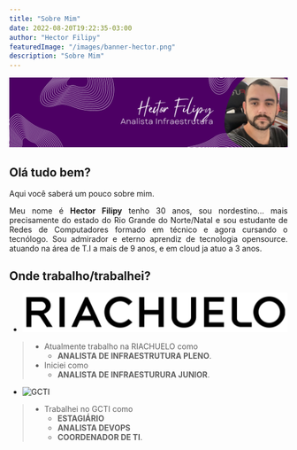 ```yaml
---
title: "Sobre Mim"
date: 2022-08-20T19:22:35-03:00
author: "Hector Filipy"
featuredImage: "/images/banner-hector.png"
description: "Sobre Mim"
---
```


<center>
<img src="/images/banner-hector.png" alt="Hector Filipy"/>
</center>

## Olá tudo bem?

Aqui você saberá um pouco sobre mim.

<p style="text-align: justify;">Meu nome é <b>Hector Filipy</b> tenho 30 anos, sou nordestino... mais precisamente do estado do Rio Grande do Norte/Natal e sou estudante de Redes de Computadores formado em técnico e agora cursando o tecnólogo. Sou admirador e eterno aprendiz de tecnologia opensource. atuando na área de T.I a mais de 9 anos, e em cloud ja atuo a 3 anos.</p>

## Onde trabalho/trabalhei?

* ![RIACHUELO](/images/work/riachuelo.png)
> * Atualmente trabalho na RIACHUELO como 
>   * **ANALISTA DE INFRAESTRUTURA PLENO**.
> * Iniciei como
>   * **ANALISTA DE INFRAESTURURA JUNIOR**.

* ![GCTI]("/images/work/gcti.png")
> * Trabalhei no GCTI como 
>   * **ESTAGIÁRIO**
>   * **ANALISTA DEVOPS**
>   * **COORDENADOR DE TI**.

